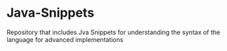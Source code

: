 # Java-Snippets
Repository that includes Jva Snippets for understanding the syntax of the language for advanced implementations
